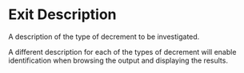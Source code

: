 # Exit Description

A description of the type of decrement to be investigated.

A different description for each of the types of decrement will enable
identification when browsing the output and displaying the results.
